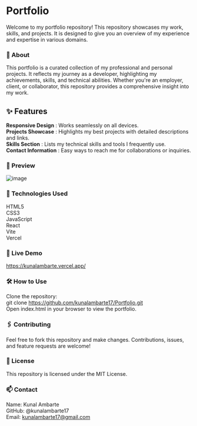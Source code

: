 # **Portfolio**
Welcome to my portfolio repository! This repository showcases my work, skills, and projects. It is designed to give you an overview of my experience and expertise in various domains.

### **📝 About**
This portfolio is a curated collection of my professional and personal projects. It reflects my journey as a developer, highlighting my achievements, skills, and technical abilities. Whether you're an employer, client, or collaborator, this repository provides a comprehensive insight into my work.

## **✨ Features**
**Responsive Design** : Works seamlessly on all devices.    
**Projects Showcase** : Highlights my best projects with detailed descriptions and links.    
**Skills Section** : Lists my technical skills and tools I frequently use.    
**Contact Information** : Easy ways to reach me for collaborations or inquiries.    

### **📸 Preview**
![image](https://github.com/user-attachments/assets/d2694314-7eda-4374-85d2-83d79ff11ed7)


### 🚀 Technologies Used
HTML5   
CSS3   
JavaScript   
React   
Vite   
Vercel

<!--
### 📈 Projects Included
[Project Name 1]  
Brief description  
[Link to live demo or repository]  

[Project Name 2]  
Brief description  
[Link to live demo or repository]  
-->

### 🔗 Live Demo

https://kunalambarte.vercel.app/

### 🛠️ How to Use
Clone the repository:    
git clone https://github.com/kunalambarte17/Portfolio.git      
Open index.html in your browser to view the portfolio.   

### 🖇️ Contributing
Feel free to fork this repository and make changes. Contributions, issues, and feature requests are welcome!

### **📄 License**
This repository is licensed under the MIT License.

### **📫 Contact**
Name: Kunal Ambarte     
GitHub: @kunalambarte17   
Email: kunalambarte17@gmail.com
